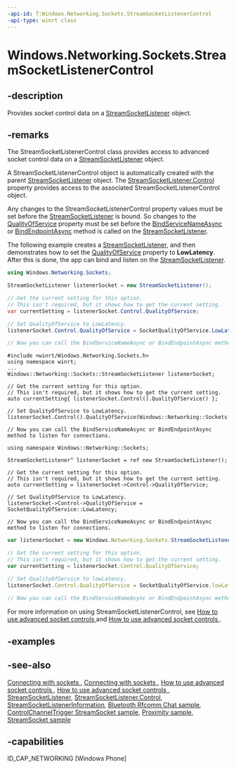 ```yaml
---
-api-id: T:Windows.Networking.Sockets.StreamSocketListenerControl
-api-type: winrt class
---
```


<!-- Class syntax.
public class StreamSocketListenerControl : Windows.Networking.Sockets.IStreamSocketListenerControl, Windows.Networking.Sockets.IStreamSocketListenerControl2
-->

# Windows.Networking.Sockets.StreamSocketListenerControl

## -description
Provides socket control data on a [StreamSocketListener](streamsocketlistener.md) object.

## -remarks
The StreamSocketListenerControl class provides access to advanced socket control data on a [StreamSocketListener](streamsocketlistener.md) object.

A StreamSocketListenerControl object is automatically created with the parent [StreamSocketListener](streamsocketlistener.md) object. The [StreamSocketListener.Control](streamsocketlistener_control.md) property provides access to the associated StreamSocketListenerControl object.

Any changes to the StreamSocketListenerControl property values must be set before the [StreamSocketListener](streamsocketlistener.md) is bound. So changes to the [QualityOfService](streamsocketlistenercontrol_qualityofservice.md) property must be set before the [BindServiceNameAsync](streamsocketlistener_bindservicenameasync_1713574846.md) or [BindEndpointAsync](streamsocketlistener_bindendpointasync_1396029045.md) method is called on the [StreamSocketListener](streamsocketlistener.md).

The following example creates a [StreamSocketListener](streamsocketlistener.md), and then demonstrates how to set the [QualityOfService](datagramsocketcontrol_qualityofservice.md) property to **LowLatency**. After this is done, the app can bind and listen on the [StreamSocketListener](streamsocketlistener.md).

```csharp
using Windows.Networking.Sockets;

StreamSocketListener listenerSocket = new StreamSocketListener();

// Get the current setting for this option.
// This isn't required, but it shows how to get the current setting.
var currentSetting = listenerSocket.Control.QualityOfService;

// Set QualityOfService to LowLatency.
listenerSocket.Control.QualityOfService = SocketQualityOfService.LowLatency;

// Now you can call the BindServiceNameAsync or BindEndpointAsync method to listen for connections.
```

```cppwinrt
#include <winrt/Windows.Networking.Sockets.h>
using namespace winrt;
...
Windows::Networking::Sockets::StreamSocketListener listenerSocket;

// Get the current setting for this option.
// This isn't required, but it shows how to get the current setting.
auto currentSetting{ listenerSocket.Control().QualityOfService() };

// Set QualityOfService to LowLatency.
listenerSocket.Control().QualityOfService(Windows::Networking::Sockets::SocketQualityOfService::LowLatency);

// Now you can call the BindServiceNameAsync or BindEndpointAsync method to listen for connections.
```

```cppcx
using namespace Windows::Networking::Sockets;

StreamSocketListener^ listenerSocket = ref new StreamSocketListener();

// Get the current setting for this option.
// This isn't required, but it shows how to get the current setting.
auto currentSetting = listenerSocket->Control->QualityOfService;

// Set QualityOfService to LowLatency.
listenerSocket->Control->QualityOfService = SocketQualityOfService::LowLatency;

// Now you can call the BindServiceNameAsync or BindEndpointAsync method to listen for connections.
```

```javascript
var listenerSocket = new Windows.Networking.Sockets.StreamSocketListener();

// Get the current setting for this option.
// This isn't required, but it shows how to get the current setting.
var currentSetting = listenerSocket.Control.QualityOfService; 

// Set QualityOfService to lowLatency.
listenerSocket.Control.QualityOfService = SocketQualityOfService.lowLatency;
   
// Now you can call the BindServiceNameAsync or BindEndpointAsync method to listen for connections.
```

For more information on using StreamSocketListenerControl, see [How to use advanced socket controls ](https://docs.microsoft.com/previous-versions/windows/apps/hh780596(v=win.10)) and [How to use advanced socket controls ](https://docs.microsoft.com/previous-versions/windows/apps/jj150598(v=win.10)).

## -examples

## -see-also
[Connecting with sockets ](https://docs.microsoft.com/previous-versions/windows/apps/hh452977(v=win.10)), [Connecting with sockets ](https://docs.microsoft.com/previous-versions/windows/apps/hh452976(v=win.10)), [How to use advanced socket controls ](https://docs.microsoft.com/previous-versions/windows/apps/hh780596(v=win.10)), [How to use advanced socket controls ](https://docs.microsoft.com/previous-versions/windows/apps/jj150598(v=win.10)), [StreamSocketListener](streamsocketlistener.md), [StreamSocketListener.Control](streamsocketlistener_control.md), [StreamSocketListenerInformation](streamsocketlistenerinformation.md), [Bluetooth Rfcomm Chat sample](https://github.com/microsoftarchive/msdn-code-gallery-microsoft/tree/master/Official%20Windows%20Platform%20Sample/Bluetooth%20Rfcomm%20Chat), [ControlChannelTrigger StreamSocket sample](https://go.microsoft.com/fwlink/p/?linkid=243039), [Proximity sample](https://go.microsoft.com/fwlink/p/?linkid=245082), [StreamSocket sample](https://go.microsoft.com/fwlink/p/?linkid=243037)

## -capabilities
ID_CAP_NETWORKING [Windows Phone]
